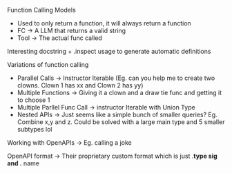 Function Calling Models
- Used to only return a function, it will always return a function
- FC -> A LLM that returns a valid string
- Tool -> The actual func called

Interesting docstring + .inspect usage to generate automatic definitions

Variations of function calling
- Parallel Calls -> Instructor Iterable (Eg. can you help me to create two clowns. Clown 1 has xx and Clown 2 has yy)
- Multiple Functions -> Giving it a clown and a draw tie func and getting it to choose 1
- Multiple Parllel Func Call -> instructor Iterable with Union Type
- Nested APIs -> Just seems like a simple bunch of smaller queries? Eg. Combine x,y and z. Could be solved with a large main type and 5 smaller subtypes lol

Working with OpenAPIs -> Eg. calling a joke

OpenAPI format -> Their proprietary custom format which is just .__type sig and .__ name